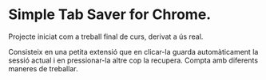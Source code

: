 # Simple Tab Saver for Chrome.

Projecte iniciat com a treball final de curs, derivat a ús real.

Consisteix en una petita extensió que en clicar-la guarda automàticament la sessió actual i en pressionar-la altre cop la recupera.
Compta amb diferents maneres de treballar.

